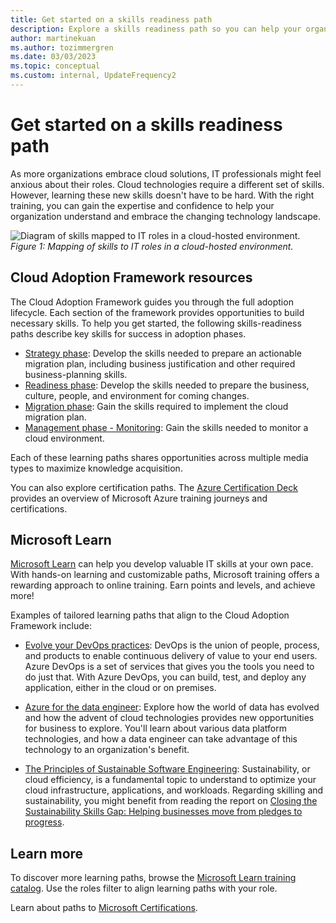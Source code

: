 ```yaml
---
title: Get started on a skills readiness path
description: Explore a skills readiness path so you can help your organization understand and adopt cloud services.
author: martinekuan
ms.author: tozimmergren
ms.date: 03/03/2023
ms.topic: conceptual
ms.custom: internal, UpdateFrequency2
---
```


# Get started on a skills readiness path

As more organizations embrace cloud solutions, IT professionals might feel anxious about their roles. Cloud technologies require a different set of skills. However, learning these new skills doesn't have to be hard. With the right training, you can gain the expertise and confidence to help your organization understand and embrace the changing technology landscape.

![Diagram of skills mapped to IT roles in a cloud-hosted environment.](../_images/skills-guidance.png)
*Figure 1: Mapping of skills to IT roles in a cloud-hosted environment.*

## Cloud Adoption Framework resources

The Cloud Adoption Framework guides you through the full adoption lifecycle. Each section of the framework provides opportunities to build necessary skills. To help you get started, the following skills-readiness paths describe key skills for success in adoption phases.

- [Strategy phase](../strategy/suggested-skills.md): Develop the skills needed to prepare an actionable migration plan, including business justification and other required business-planning skills.
- [Readiness phase](../ready/suggested-skills.md): Develop the skills needed to prepare the business, culture, people, and environment for coming changes.
- [Migration phase](../migrate/suggested-skills.md): Gain the skills required to implement the cloud migration plan.
- [Management phase - Monitoring](../manage/monitor/suggested-skills.md): Gain the skills needed to monitor a cloud environment.

Each of these learning paths shares opportunities across multiple media types to maximize knowledge acquisition. 

You can also explore certification paths. The [Azure Certification Deck](https://aka.ms/azuretraincertdeck) provides an overview of Microsoft Azure training journeys and certifications.

## Microsoft Learn

[Microsoft Learn](/training/) can help you develop valuable IT skills at your own pace. With hands-on learning and customizable paths, Microsoft training offers a rewarding approach to online training. Earn points and levels, and achieve more!

Examples of tailored learning paths that align to the Cloud Adoption Framework include:

<!-- docutune:ignore "on premises" -->

- [Evolve your DevOps practices](/training/paths/evolve-your-devops-practices/): DevOps is the union of people, process, and products to enable continuous delivery of value to your end users. Azure DevOps is a set of services that gives you the tools you need to do just that. With Azure DevOps, you can build, test, and deploy any application, either in the cloud or on premises.

- [Azure for the data engineer](/training/paths/azure-for-the-data-engineer/): Explore how the world of data has evolved and how the advent of cloud technologies provides new opportunities for business to explore. You'll learn about various data platform technologies, and how a data engineer can take advantage of this technology to an organization's benefit.

- [The Principles of Sustainable Software Engineering](/training/modules/sustainable-software-engineering-overview/): Sustainability, or cloud efficiency, is a fundamental topic to understand to optimize your cloud infrastructure, applications, and workloads. Regarding skilling and sustainability, you might benefit from reading the report on [Closing the Sustainability Skills Gap: Helping businesses move from pledges to progress](https://blogs.microsoft.com/on-the-issues/2022/11/02/closing-sustainability-skills-gap/).

## Learn more

To discover more learning paths, browse the [Microsoft Learn training catalog](/training/browse/). Use the roles filter to align learning paths with your role.

Learn about paths to [Microsoft Certifications](/certifications/).
